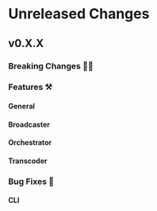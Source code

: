 # Unreleased Changes

## v0.X.X

### Breaking Changes 🚨🚨

### Features ⚒

#### General

#### Broadcaster

#### Orchestrator

#### Transcoder

### Bug Fixes 🐞

#### CLI
